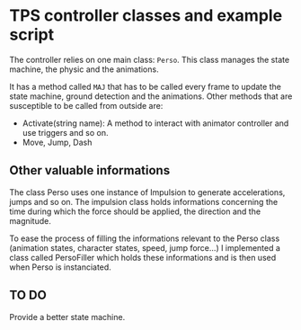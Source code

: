 # TPS controller classes and example script 

The controller relies on one main class: `Perso`. This class manages the state machine, the physic and the animations. 

It has a method called `MAJ` that has to be called every frame to update the state machine, ground detection and the animations.
Other methods that are susceptible to be called from outside are: 

* Activate(string name): A method to interact with animator controller and use triggers and so on.
* Move, Jump, Dash


## Other valuable informations

The class Perso uses one instance of Impulsion to generate accelerations, jumps and so on. The impulsion class
holds informations concerning the time during which the force should be applied, the direction and the magnitude. 

To ease the process of filling the informations relevant to the Perso class (animation states, character states, speed, jump force...) 
I implemented a class called PersoFiller which holds these informations and is then used when Perso is instanciated. 

## TO DO 

Provide a better state machine. 
